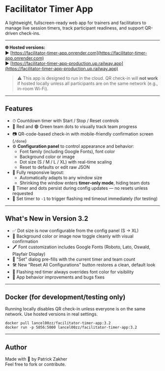 # Facilitator Timer App

A lightweight, fullscreen-ready web app for trainers and facilitators to manage live session timers, track participant readiness, and support QR-driven check-ins.

---

**🌐 Hosted versions:**  
▶️ [https://facilitator-timer-app.onrender.com](https://facilitator-timer-app.onrender.com)  
▶️ [https://facilitator-timer-app-production.up.railway.app](https://facilitator-timer-app-production.up.railway.app)

> ⚠️ This app is designed to run in the cloud. QR check-in will **not work** if hosted locally unless all participants are on the same network (e.g., in-room Wi-Fi).

---

## Features

- ⏱ Countdown timer with Start / Stop / Reset controls
- 🔴 Red and 🟢 Green team dots to visually track team progress
- 📷 QR-code-based check-in with mobile-friendly confirmation screen (`/done`)
- ⚙️ **Configuration panel** to control appearance and behavior:
  - Font family (including Google Fonts), font color
  - Background color or image
  - Dot size (S / M / L / XL) with real-time scaling
  - Reset to defaults or edit raw JSON
- 📱 Fully responsive layout:
  - Automatically adapts to any window size
  - Shrinking the window enters **timer-only mode**, hiding team dots
- 🔁 Timer and dots persist during config updates — no resets unless requested
- 🧪 Set timer to `-1` to trigger flashing red timeout immediately (for testing)

---

## What's New in Version 3.2

- ✅ Dot size is now configurable from the config panel (S → XL)
- 🎨 Background color or image now toggle cleanly with visual confirmation
- 🖍 Font customization includes Google Fonts (Roboto, Lato, Oswald, Playfair Display)
- 🧠 "Set" dialog pre-fills with the current timer and team count
- 🛠 New "Reset All Configurations" button restores a clean, default look
- 🔴 Flashing red timer always overrides font color for visibility
- 📱 App behavior improvements and bugs fixes

---

## Docker (for development/testing only)

Running locally disables QR check-in unless everyone is on the same network. Use hosted versions in real settings.

	docker pull lancel00zz/facilitator-timer-app:3.2
	docker run -p 5056:5000 lancel00zz/facilitator-timer-app:3.2

---

## Author

Made with 💜 by Patrick Zakher  
Feel free to fork or contribute.
